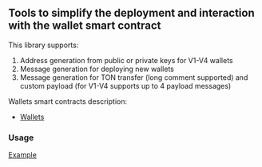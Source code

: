 ## Tools to simplify the deployment and interaction with the wallet smart contract

This library supports:
1. Address generation from public or private keys for V1-V4 wallets
2. Message generation for deploying new wallets
3. Message generation for TON transfer (long comment supported) and custom payload 
(for V1-V4 supports up to 4 payload messages)

Wallets smart contracts description:
* [Wallets](https://github.com/toncenter/tonweb/blob/master/src/contract/wallet/WalletSources.md)

### Usage
[Example](../examples/wallet/main.go)